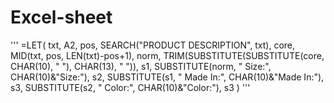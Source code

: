# Excel-sheet

'''
=LET(
  txt, A2,
  pos, SEARCH("PRODUCT DESCRIPTION", txt),
  core, MID(txt, pos, LEN(txt)-pos+1),
  norm, TRIM(SUBSTITUTE(SUBSTITUTE(core, CHAR(10), " "), CHAR(13), " ")),
  s1, SUBSTITUTE(norm, " Size:", CHAR(10)&"Size:"),
  s2, SUBSTITUTE(s1, " Made In:", CHAR(10)&"Made In:"),
  s3, SUBSTITUTE(s2, " Color:", CHAR(10)&"Color:"),
  s3
)
'''

